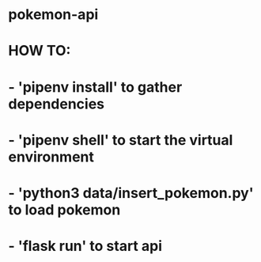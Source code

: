 # pokemon-api

# HOW TO:
# - 'pipenv install' to gather dependencies
# - 'pipenv shell' to start the virtual environment
# - 'python3 data/insert_pokemon.py' to load pokemon
# - 'flask run' to start api